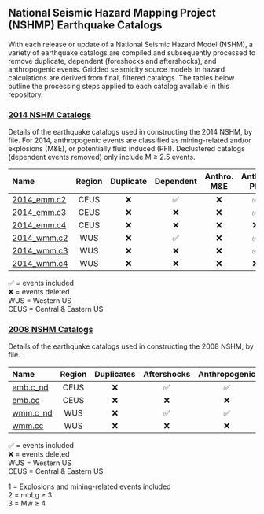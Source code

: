 ## National Seismic Hazard Mapping Project (NSHMP) Earthquake Catalogs

With each release or update of a National Seismic Hazard Model (NSHM), a variety of earthquake catalogs are compiled and subsequently processed to remove duplicate, dependent (foreshocks and aftershocks), and anthropogenic events. Gridded seismicity source models in hazard calculations are derived from final, filtered catalogs. The tables below outline the processing steps applied to each catalog available in this repository.

### [2014 NSHM Catalogs](https://github.com/usgs/nshmp-haz-catalogs/tree/master/2014)

Details of the earthquake catalogs used in constructing the 2014 NSHM, by file. For 2014, anthropogenic events are classified as mining-related and/or explosions (M&E), or potentially fluid induced (PFI). Declustered catalogs (dependent events removed) only include M ≥ 2.5 events.

Name | Region | Duplicate | Dependent | Anthro. M&E | Anthro. PFI
:----|:------:|:---------:|:---------:|:-----------:|:----------:
[2014_emm.c2](https://raw.githubusercontent.com/usgs/nshmp-haz-catalogs/master/2014/2014_emm.c2.txt)|CEUS|❌|✅|❌|✅
[2014_emm.c3](https://raw.githubusercontent.com/usgs/nshmp-haz-catalogs/master/2014/2014_emm.c3.txt)|CEUS|❌|❌|❌|✅
[2014_emm.c4](https://raw.githubusercontent.com/usgs/nshmp-haz-catalogs/master/2014/2014_emm.c4.txt)|CEUS|❌|❌|❌|❌
[2014_wmm.c2](https://raw.githubusercontent.com/usgs/nshmp-haz-catalogs/master/2014/2014_wmm.c2.txt)|WUS |❌|✅|❌|✅
[2014_wmm.c3](https://raw.githubusercontent.com/usgs/nshmp-haz-catalogs/master/2014/2014_wmm.c3.txt)|WUS |❌|❌|❌|✅
[2014_wmm.c4](https://raw.githubusercontent.com/usgs/nshmp-haz-catalogs/master/2014/2014_wmm.c4.txt)|WUS |❌|❌|❌|❌

✅ = events included  
❌ = events deleted  
WUS = Western US  
CEUS = Central & Eastern US  

### [2008 NSHM Catalogs](https://github.com/usgs/nshmp-haz-catalogs/tree/master/2008)

Details of the earthquake catalogs used in constructing the 2008 NSHM, by file.

Name | Region | Duplicates | Aftershocks | Anthropogenic | Notes
:----|:------:|:----------:|:-----------:|:-------------:|:----:
[emb.c_nd](https://github.com/usgs/nshmp-haz-catalogs/raw/master/2008/2008_emb.c_nd.txt)|CEUS|❌|✅|✅|1
[emb.cc](https://github.com/usgs/nshmp-haz-catalogs/raw/master/2008/2008_emb.cc.txt)  |CEUS|❌|❌|❌|2
[wmm.c_nd](https://github.com/usgs/nshmp-haz-catalogs/raw/master/2008/2008_wmm.c_nd.txt)|WUS |❌|✅|✅|1
[wmm.cc](https://github.com/usgs/nshmp-haz-catalogs/raw/master/2008/2008_wmm.cc.txt)  |WUS |❌|❌|❌|3

✅ = events included  
❌ = events deleted  
WUS = Western US  
CEUS = Central & Eastern US  

1 = Explosions and mining-related events included  
2 = mbLg ≥ 3  
3 = Mw ≥ 4  
